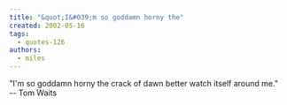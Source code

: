 ```yaml
---
title: "&quot;I&#039;m so goddamn horny the"
created: 2002-05-16
tags: 
  - quotes-126
authors: 
  - miles
---
```


"I'm so goddamn horny the crack of dawn better watch itself around me."  
\-- Tom Waits
